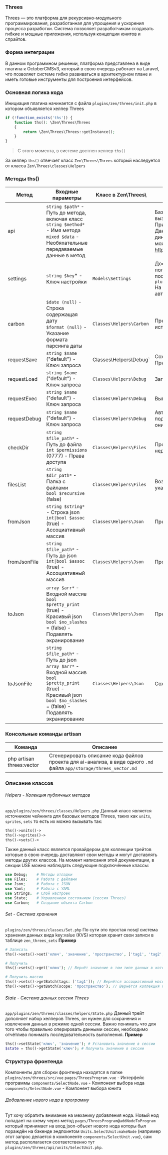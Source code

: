 ### Threes
Threes — это платформа для рекурсивно-модульного программирования, разработанная для упрощения и ускорения процесса разработки. Система позволяет разработчикам создавать гибкие и мощные приложения, используя концепции юнитов и спрайтов.

### Форма интеграции
В данном программном решении, платформа представлена в виде плагина к OctoberCMSv3, который в свою очередь работает на Laravel, что позволяет системе гибко развиваться в архитектурном плане и иметь готовые инструменты для построения интерфейсов.

### Основная логика кода

Инициация плагина начинается с файла `plugins/zen/threes/init.php` в котором объявляется хелпер Threes
```php
if (!function_exists('ths')) {  
    function ths(): \Zen\Threes\Threes
    {
        return \Zen\Threes\Threes::getInstance();
    }
}
```
>С этого момента, в системе достпен хелпер `ths()`

За хелпер `ths()` отвечает класс `Zen\Threes\Threes` который наследуется от класса `Zen\Threes\classes\Helpers`

### Методы ths()
| Метод        | Входные параметры                                                                                                                                                                    | Класс в Zen\Threes\      | Назначение                                                                                                                                                                                                                                                                                             |
| ------------ | ------------------------------------------------------------------------------------------------------------------------------------------------------------------------------------ | ------------------------ | ------------------------------------------------------------------------------------------------------------------------------------------------------------------------------------------------------------------------------------------------------------------------------------------------------ |
| api          | `string $path*`  -  Путь до метода, включая класс<br>`string $method*`  -  Имя метода<br>`mixed $data` - Необяхательные передаваемые данные в метод                                  |                          | Базовый механизм внутреннего api, позволяет вызывать методы из папки `plugins/zen/threes/`<br>Пример: `ths()->api('debug.Tests', 'test');`<br>Данный метод api существует для динамической маршрутизации. Этот же метод можно запустить перейдя по ссылке http://threes.dc/threes.api/debug.Tests:test |
| settings     | `string $key`* - Ключ настройки                                                                                                                                                      | `Models\Settings`        | Доступ к настройкам плагина. Узнать какие поля в настройках существуют можно посмотрев файл `plugins/zen/threes/models/settings/fields.yaml`<br>На данный момент это author_token - Токен автора юнитов.                                                                                               |
| carbon       | `$date (null)` - Строка содержащая дату<br>`$format (null)` - Указание формата парсинга даты                                                                                         | `Classes\Helpers\Carbon` | Преобразует строку $date в объет Carbon испольуя инструкцию $format                                                                                                                                                                                                                                    |
| requestSave  | `string $name` ("default") - Ключ запроса                                                                                                                                            | Classes\Helpers\Debug`   | Сохранить данные запроса (POST или GET)<br>Пример: `ths()->requestSave();`                                                                                                                                                                                                                             |
| requestLoad  | `string $name` ("default") - Ключ запроса                                                                                                                                            | `Classes\Helpers\Debug`  | Загрузить данные запроса                                                                                                                                                                                                                                                                               |
| requestExec  | `string $name` ("default") - Ключ запроса                                                                                                                                            | `Classes\Helpers\Debug`  | Выполнить запрос                                                                                                                                                                                                                                                                                       |
| requestDebug | `string $name` ("default") - Ключ запроса                                                                                                                                            | `Classes\Helpers\Debug`  | Автоматически сохранит данные если они подаются, и выполнит подгрузку данных если они НЕ подаются                                                                                                                                                                                                      |
| checkDir     | `string $file_path*` - Путь до файла<br>`int $permissions` (0777) - Права доступа<br>                                                                                                | `Classes\Helpers\Files`  | Проверить адрес файла и рекурсивно создать недостающие папки                                                                                                                                                                                                                                           |
| filesList    | `string $dir_path*` - Папка с файлами<br>`bool $recursive` (false)                                                                                                                   | `Classes\Helpers\Files`  | Возвращает коллекцию со списком файлов в указанной папке                                                                                                                                                                                                                                               |
| fromJson     | `string $string*` - Строка json<br>`int\|bool $assoc` (true) - Ассоциативный массив                                                                                                  | `Classes\Helpers\Json`   | Преобразовать json-строку в массив                                                                                                                                                                                                                                                                     |
| fromJsonFile | `string $file_path*` - Путь до json<br>`int\|bool $assoc` (true) - Ассоциативный массив                                                                                              | `Classes\Helpers\Json`   | Прочитать массив из json-файла                                                                                                                                                                                                                                                                         |
| toJson       | `array $arr*` - Входной массив<br>`bool $pretty_print` (true) - Красивый json  <br>`bool $no_slashes` = (false) - Подавлять экранирование                                            | `Classes\Helpers\Json`   | Преобразовать массив в json-строку                                                                                                                                                                                                                                                                     |
| toJsonFile   | `string $file_path*` - Путь до json<br>`array $arr*` - Входной массив<br>`bool $pretty_print` (true) - Красивый json  <br>`bool $no_slashes` = (false) - Подавлять экранирование<br> | `Classes\Helpers\Json`   | Сохранить массив в json-файл                                                                                                                                                                                                                                                                           |

### Консольные команды artisan
| Команда                   | Описание                                                                                                            |
| ------------------------- | ------------------------------------------------------------------------------------------------------------------- |
| php artisan threes:vector | Сгенерировать описание кода файлов проекта для ai-анализа, в виде одного `.md` файла `app/storage/threes_vector.md` |

### Описание классов

###### Helpers - Колекция публичных методов
`app/plugins/zen/threes/classes/Helpers.php`
Данный класс является источником чейнинга для базовых методов Threes, таких как `units`, `sprites`, `sets` то есть их можно вызывать так:
```php
ths()->units()->
ths()->sprites()->
ths()->sets()->
```

Также данный класс является провайдером для коллекции трейтов которые в свою очередь доставляют свои методы и могут доставлять методы других классов. На момент написания этой документации, в секции USE можно наблюдать следующие подключённые классы:
```php
use Debug;    # Методы отладки
use Files;    # Работа с файлами
use Json;     # Работа с JSON
use Yaml;     # Работа с YAML
use Strings;  # Слой настроек
use State;    # Управлением состоянием (сессия Threes)
use Carbon;   # Создание объекта Carbon
```

###### Set - Система хранения
`plugins/zen/threes/classes/Set.php`
По сути это простая nosql система хранения данных вида key:value (KVS) которая хранит свои записи в таблице `zen_threes_sets`
**Пример**
```php
# Записать
ths()->sets()->set('ключ', 'значение', 'пространство', ['tag1', 'tag2', 'tag3']); // пространство и тэги не обязательны

# Получить
ths()->sets()->get('ключ'); // Вернёт значение в том типе данных в котором оно сохранялось

# Получить массив
ths()->sets()->getBatch(tags: ['tag1']); // Вернётся ассоциативный массив у которого в качестве ключей uuid, вернуться только записи соответствующие тегу
ths()->sets()->getBatch(scope: 'пространство'); // Вернётся коллекция по пространству
```

###### State - Система данных сессии Threes
`app/plugins/zen/threes/classes/helpers/State.php`
Данный трейт дополняет набор хелперов Threes, он нужен для сохранения и извлечения данных в режиме одной сессии. Важно понимать что для того чтобы правильно оперировать данными сессии, необходимо отчётливо понимать последовательность выполнения.
**Пример**
```php
ths()->setState('ключ', 'значение'); # Установить значение в сессии
$state = ths()->getState('ключ'); # Получить значение в сессии
```

### Структура фронтенда

Компоненты для сборки фронтенда находятся в папке `plugins/zen/threes/src/vue`
`pages/ThreesProgram.vue` - Интерфейс программы
	`components/SelectNode.vue` - Компонент выбора нода
		`components/SelectNode.vue` - Компонент выбора юнита

###### Добавление нового нода в программу
Тут хочу обратить внимание на механику добавления нода. Новый нод попадает на схему через метод `pages/ThreesProgram@addNodeToProgram` который принимает на вход json-объект нового нода которы был пораждён на бэкенде эндпоинтом `Units.SelectUnit:makeNode` (например этот запрос делается в компоненте `components/SelectUnit.vue`), сам метод располагается соответственно тут `plugins/zen/threes/api/units/SelectUnit.php`.

